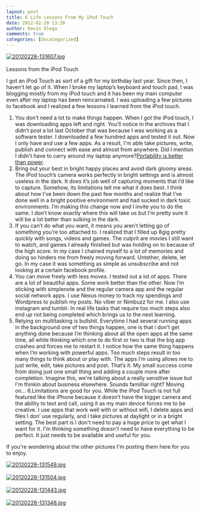 ```yaml
---
layout: post
title: 6 Life Lessons From My iPod Touch
date: 2012-02-28 13:20
author: Kevin Olega
comments: true
categories: [Uncategorized]
---
```

<a href="http://minimalchanges.com/blog/wp-content/uploads/2012/02/20120228-1316071.jpg"><img src="http://minimalchanges.com/blog/wp-content/uploads/2012/02/20120228-1316071.jpg" alt="20120228-131607.jpg" class="alignnone size-full" /></a><br /><br />Lessons from the iPod Touch

I got an iPod Touch as sort of a gift for my birthday last year. Since then, I haven’t let go of it. When I broke my laptop’s keyboard and touch pad, I was blogging mostly from my iPod touch and it has been my main computer even after my laptop has been reincarnated. I was uploading a few pictures to facebook and I realized a few lessons I learned from the iPod touch.

1. You don’t need a lot to make things happen. When I got the iPod touch, I was downloading apps left and right. You’ll notice in the archives that I didn’t post a lot last October that was because I was working as a software tester. I downloaded a few hundred apps and tested it out. Now I only have and use a few apps. As a result, I'm able take pictures, write, publish and connect with ease and almost from anywhere. Did I mention I didn't have to carry around my laptop anymore?<a href="http://minimalchanges.com/portability-over-power/">Portability is better than power</a>. 
2. Bring out your best in bright happy places and avoid dark gloomy areas. The iPod touch’s camera works perfectly in bright settings and is almost useless in the dark. It does it’s job well of capturing moments that I’d like to capture. Somehow, its limitations tell me what it does best. I think about how I’ve been down the past few months and realize that I’ve done well in a bright positive environment and had sucked in dark toxic environments. I’m making this change now and I invite you to do the same. I don’t know exactly where this will take us but I’m pretty sure it will be a lot better than sulking in the dark.
3. If you can’t do what you want, it means you aren’t letting go of something you’re too attached to. I realized that I filled up 8gig pretty quickly with songs, videos and games. The culprit are movies I still want to watch, and games I already finished but was holding on to because of the high score. In my case I chained myself to a lot of memories and doing so hinders me from freely moving forward. Untether, delete, let go. In my case it was something as simple as unsubscribe and not looking at a certain facebook profile.
4. You can move freely with less moves. I tested out a lot of apps. There are a lot of beautiful apps. Some work better than the other. Now I’m sticking with simplenote and the regular camera app and the regular social network apps. I use Nexus money to track my spendings and Wordpress to publish my posts. No viber or Nimbuzz for me. I also use instagram and tumblr.  In real life tasks that require too much steps also end up not being completed which brings us to the next learning.
5. Relying on multitasking is bullshit. Everytime I had several running apps in the background one of two things happen, one is that i don’t get anything done because I’m thinking about all the open apps at the same time, all while thinking which one to do first or two is that the big app crashes and forces me to restart it. I notice how the same thing happens when I’m working with powerful apps. Too much steps result in too many things to think about or play with. The apps I’m using allows me to just write, edit, take pictures and post. That’s it. My small success come from doing just one small thing and adding a couple more after completion. Imagine this, we're talking about a really sensitive issue but I'm thinkin about business elsewhere. Sounds familliar right? Moving on...
6.Limitations are good for you. While the iPod Touch is not full featured like the iPhone because it doesn’t have the bigger camera and the ability to text and call, using it as my main device forces me to be creative. I use apps that work well with or without wifi, I delete apps and files I don’ use regularly, and I take pictures at daylight or in a bright setting. The best part is I don't need to pay a huge price to get what I want for it. I'm thinking something doesn't need to have everything to be perfect. It just needs to be available and useful for you.

If you're wondering about the other pictures I'm posting them here for you to enjoy.

<a href="http://minimalchanges.com/blog/wp-content/uploads/2012/02/20120228-131549.jpg"><img src="http://minimalchanges.com/blog/wp-content/uploads/2012/02/20120228-131549.jpg" alt="20120228-131549.jpg" class="alignnone size-full" /></a><br /><br /><a href="http://minimalchanges.com/blog/wp-content/uploads/2012/02/20120228-131504.jpg"><img src="http://minimalchanges.com/blog/wp-content/uploads/2012/02/20120228-131504.jpg" alt="20120228-131504.jpg" class="alignnone size-full" /></a><br /><br /><a href="http://minimalchanges.com/blog/wp-content/uploads/2012/02/20120228-131443.jpg"><img src="http://minimalchanges.com/blog/wp-content/uploads/2012/02/20120228-131443.jpg" alt="20120228-131443.jpg" class="alignnone size-full" /></a><br /><br /><a href="http://minimalchanges.com/blog/wp-content/uploads/2012/02/20120228-1313482.jpg"><img src="http://minimalchanges.com/blog/wp-content/uploads/2012/02/20120228-1313482.jpg" alt="20120228-131348.jpg" class="alignnone size-full" /></a>
